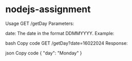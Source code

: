 # nodejs-assignment

Usage
GET /getDay
Parameters:

date: The date in the format DDMMYYYY.
Example:

bash
Copy code
GET /getDay?date=16022024
Response:

json
Copy code
{
  "day": "Monday"
}
